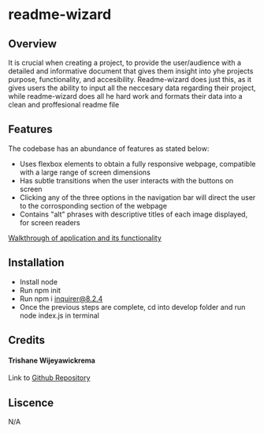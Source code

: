 # readme-wizard


## Overview
It is crucial when creating a project, to provide the user/audience with a detailed and informative document that gives them insight into yhe projects purpose, functionality, and accesibility. Readme-wizard does just this, as it gives users the ability to input all the neccesary data regarding their project, while readme-wizard does all he hard work and formats their data into a clean and proffesional readme file

## Features
The codebase has an abundance of features as stated below:
- Uses flexbox elements to obtain a fully responsive webpage, compatible with a large range of screen dimensions
- Has subtle transitions when the user interacts with the buttons on screen
- Clicking any of the three options in the navigation bar will direct the user to the corrosponding section of the webpage
- Contains "alt" phrases with descriptive titles of each image displayed, for screen readers 

[Walkthrough of application and its functionality](https://youtu.be/Ff3OoApbndY)

## Installation

- Install node
- Run npm init
- Run npm i inquirer@8.2.4
- Once the previous steps are complete, cd into develop folder and run node index.js in terminal

## Credits

#### Trishane Wijeyawickrema
Link to [Github Repository](https://github.com/Trishaneww)

## Liscence

N/A
